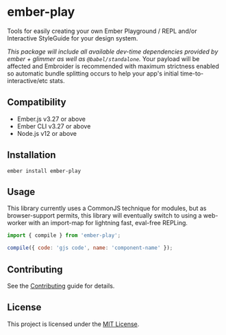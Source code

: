 ember-play
==============================================================================

Tools for easily creating your own Ember Playground / REPL and/or Interactive
StyleGuide for your design system.

_This package will include all available dev-time dependencies provided by
ember + glimmer as well as `@babel/standalone`._
Your payload will be affected and Embroider is recommended
with maximum strictness enabled so automatic bundle splitting occurs to help
your app's initial time-to-interactive/etc stats.


Compatibility
------------------------------------------------------------------------------

* Ember.js v3.27 or above
* Ember CLI v3.27 or above
* Node.js v12 or above


Installation
------------------------------------------------------------------------------

```
ember install ember-play
```


Usage
------------------------------------------------------------------------------

This library currently uses a CommonJS technique for modules, but as browser-support
permits, this library will eventually switch to using a web-worker with an import-map
for lightning fast, eval-free REPLing.

```js
import { compile } from 'ember-play';

compile({ code: 'gjs code', name: 'component-name' });

```


Contributing
------------------------------------------------------------------------------

See the [Contributing](CONTRIBUTING.md) guide for details.


License
------------------------------------------------------------------------------

This project is licensed under the [MIT License](LICENSE.md).
